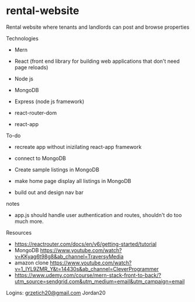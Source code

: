 # rental-website
Rental website where tenants and landlords can post and browse properties


Technologies
  * Mern
  * React (front end library for building web applications that don't need page reloads)
  * Node js
  * MongoDB
  * Express (node js framework)

  * react-router-dom
  * react-app

To-do
  * recreate app without inizilating react-app framework

  * connect to MongoDB

  * Create sample listings in MongoDB

  * make home page display all listings in MongoDB

  * build out and design nav bar

notes

  * app.js should handle user authentication and routes, shouldn't do too much more.

Resources
  * https://reactrouter.com/docs/en/v6/getting-started/tutorial
  * MongoDB https://www.youtube.com/watch?v=KKyag6t98g8&ab_channel=TraversyMedia
  * amazon clone https://www.youtube.com/watch?v=1_IYL9ZMR_Y&t=14430s&ab_channel=CleverProgrammer
  * https://www.udemy.com/course/mern-stack-front-to-back/?utm_source=sendgrid.com&utm_medium=email&utm_campaign=email

Logins:
grzetich20@gmail.com
Jordan20
